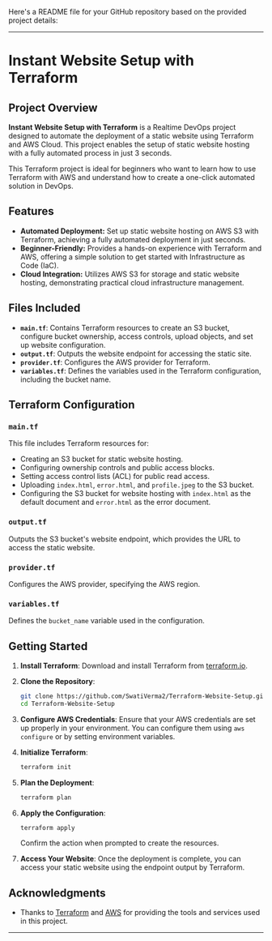 Here's a README file for your GitHub repository based on the provided project details:

---

# Instant Website Setup with Terraform

## Project Overview

**Instant Website Setup with Terraform** is a Realtime DevOps project designed to automate the deployment of a static website using Terraform and AWS Cloud. This project enables the setup of static website hosting with a fully automated process in just 3 seconds.

This Terraform project is ideal for beginners who want to learn how to use Terraform with AWS and understand how to create a one-click automated solution in DevOps.

## Features

- **Automated Deployment:** Set up static website hosting on AWS S3 with Terraform, achieving a fully automated deployment in just seconds.
- **Beginner-Friendly:** Provides a hands-on experience with Terraform and AWS, offering a simple solution to get started with Infrastructure as Code (IaC).
- **Cloud Integration:** Utilizes AWS S3 for storage and static website hosting, demonstrating practical cloud infrastructure management.

## Files Included

- **`main.tf`**: Contains Terraform resources to create an S3 bucket, configure bucket ownership, access controls, upload objects, and set up website configuration.
- **`output.tf`**: Outputs the website endpoint for accessing the static site.
- **`provider.tf`**: Configures the AWS provider for Terraform.
- **`variables.tf`**: Defines the variables used in the Terraform configuration, including the bucket name.

## Terraform Configuration

### `main.tf`

This file includes Terraform resources for:

- Creating an S3 bucket for static website hosting.
- Configuring ownership controls and public access blocks.
- Setting access control lists (ACL) for public read access.
- Uploading `index.html`, `error.html`, and `profile.jpeg` to the S3 bucket.
- Configuring the S3 bucket for website hosting with `index.html` as the default document and `error.html` as the error document.

### `output.tf`

Outputs the S3 bucket's website endpoint, which provides the URL to access the static website.

### `provider.tf`

Configures the AWS provider, specifying the AWS region.

### `variables.tf`

Defines the `bucket_name` variable used in the configuration.

## Getting Started

1. **Install Terraform**: Download and install Terraform from [terraform.io](https://www.terraform.io/downloads).

2. **Clone the Repository**:
   ```bash
   git clone https://github.com/SwatiVerma2/Terraform-Website-Setup.git
   cd Terraform-Website-Setup
   ```

3. **Configure AWS Credentials**: Ensure that your AWS credentials are set up properly in your environment. You can configure them using `aws configure` or by setting environment variables.

4. **Initialize Terraform**:
   ```bash
   terraform init
   ```

5. **Plan the Deployment**:
   ```bash
   terraform plan
   ```

6. **Apply the Configuration**:
   ```bash
   terraform apply
   ```

   Confirm the action when prompted to create the resources.

7. **Access Your Website**: Once the deployment is complete, you can access your static website using the endpoint output by Terraform.


## Acknowledgments

- Thanks to [Terraform](https://www.terraform.io/) and [AWS](https://aws.amazon.com/) for providing the tools and services used in this project.

---

